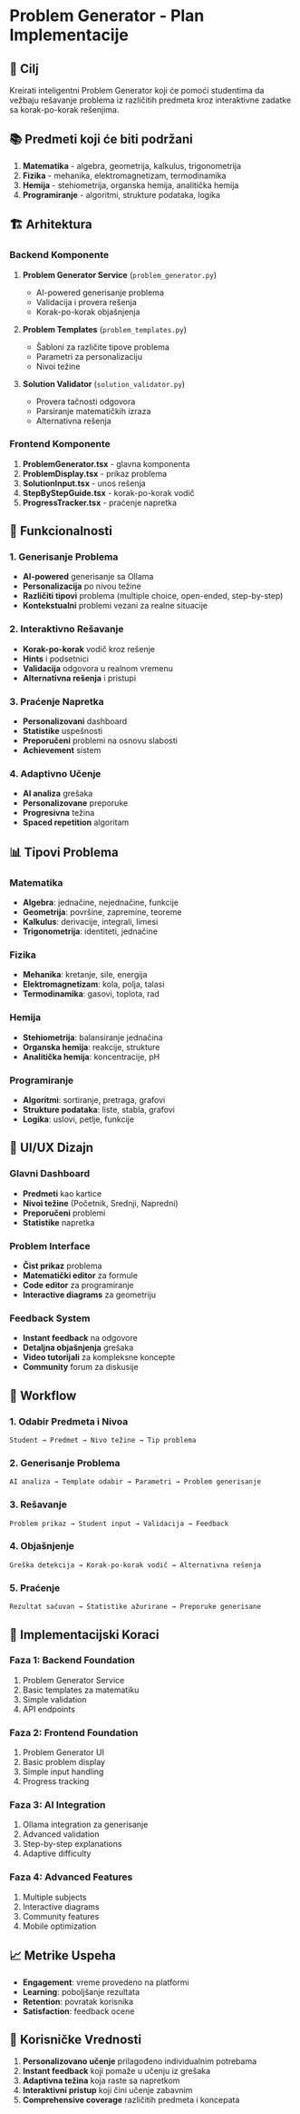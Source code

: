 # Problem Generator - Plan Implementacije

## 🎯 Cilj
Kreirati inteligentni Problem Generator koji će pomoći studentima da vežbaju rešavanje problema iz različitih predmeta kroz interaktivne zadatke sa korak-po-korak rešenjima.

## 📚 Predmeti koji će biti podržani
1. **Matematika** - algebra, geometrija, kalkulus, trigonometrija
2. **Fizika** - mehanika, elektromagnetizam, termodinamika
3. **Hemija** - stehiometrija, organska hemija, analitička hemija
4. **Programiranje** - algoritmi, strukture podataka, logika

## 🏗️ Arhitektura

### Backend Komponente
1. **Problem Generator Service** (`problem_generator.py`)
   - AI-powered generisanje problema
   - Validacija i provera rešenja
   - Korak-po-korak objašnjenja

2. **Problem Templates** (`problem_templates.py`)
   - Šabloni za različite tipove problema
   - Parametri za personalizaciju
   - Nivoi težine

3. **Solution Validator** (`solution_validator.py`)
   - Provera tačnosti odgovora
   - Parsiranje matematičkih izraza
   - Alternativna rešenja

### Frontend Komponente
1. **ProblemGenerator.tsx** - glavna komponenta
2. **ProblemDisplay.tsx** - prikaz problema
3. **SolutionInput.tsx** - unos rešenja
4. **StepByStepGuide.tsx** - korak-po-korak vodič
5. **ProgressTracker.tsx** - praćenje napretka

## 🔧 Funkcionalnosti

### 1. Generisanje Problema
- **AI-powered** generisanje sa Ollama
- **Personalizacija** po nivou težine
- **Različiti tipovi** problema (multiple choice, open-ended, step-by-step)
- **Kontekstualni** problemi vezani za realne situacije

### 2. Interaktivno Rešavanje
- **Korak-po-korak** vodič kroz rešenje
- **Hints** i podsetnici
- **Validacija** odgovora u realnom vremenu
- **Alternativna rešenja** i pristupi

### 3. Praćenje Napretka
- **Personalizovani** dashboard
- **Statistike** uspešnosti
- **Preporučeni** problemi na osnovu slabosti
- **Achievement** sistem

### 4. Adaptivno Učenje
- **AI analiza** grešaka
- **Personalizovane** preporuke
- **Progresivna** težina
- **Spaced repetition** algoritam

## 📊 Tipovi Problema

### Matematika
- **Algebra**: jednačine, nejednačine, funkcije
- **Geometrija**: površine, zapremine, teoreme
- **Kalkulus**: derivacije, integrali, limesi
- **Trigonometrija**: identiteti, jednačine

### Fizika
- **Mehanika**: kretanje, sile, energija
- **Elektromagnetizam**: kola, polja, talasi
- **Termodinamika**: gasovi, toplota, rad

### Hemija
- **Stehiometrija**: balansiranje jednačina
- **Organska hemija**: reakcije, strukture
- **Analitička hemija**: koncentracije, pH

### Programiranje
- **Algoritmi**: sortiranje, pretraga, grafovi
- **Strukture podataka**: liste, stabla, grafovi
- **Logika**: uslovi, petlje, funkcije

## 🎨 UI/UX Dizajn

### Glavni Dashboard
- **Predmeti** kao kartice
- **Nivoi težine** (Početnik, Srednji, Napredni)
- **Preporučeni** problemi
- **Statistike** napretka

### Problem Interface
- **Čist prikaz** problema
- **Matematički editor** za formule
- **Code editor** za programiranje
- **Interactive diagrams** za geometriju

### Feedback System
- **Instant feedback** na odgovore
- **Detaljna objašnjenja** grešaka
- **Video tutorijali** za kompleksne koncepte
- **Community** forum za diskusije

## 🔄 Workflow

### 1. Odabir Predmeta i Nivoa
```
Student → Predmet → Nivo težine → Tip problema
```

### 2. Generisanje Problema
```
AI analiza → Template odabir → Parametri → Problem generisanje
```

### 3. Rešavanje
```
Problem prikaz → Student input → Validacija → Feedback
```

### 4. Objašnjenje
```
Greška detekcija → Korak-po-korak vodič → Alternativna rešenja
```

### 5. Praćenje
```
Rezultat sačuvan → Statistike ažurirane → Preporuke generisane
```

## 🚀 Implementacijski Koraci

### Faza 1: Backend Foundation
1. Problem Generator Service
2. Basic templates za matematiku
3. Simple validation
4. API endpoints

### Faza 2: Frontend Foundation
1. Problem Generator UI
2. Basic problem display
3. Simple input handling
4. Progress tracking

### Faza 3: AI Integration
1. Ollama integration za generisanje
2. Advanced validation
3. Step-by-step explanations
4. Adaptive difficulty

### Faza 4: Advanced Features
1. Multiple subjects
2. Interactive diagrams
3. Community features
4. Mobile optimization

## 📈 Metrike Uspeha
- **Engagement**: vreme provedeno na platformi
- **Learning**: poboljšanje rezultata
- **Retention**: povratak korisnika
- **Satisfaction**: feedback ocene

## 🎯 Korisničke Vrednosti
1. **Personalizovano učenje** prilagođeno individualnim potrebama
2. **Instant feedback** koji pomaže u učenju iz grešaka
3. **Adaptivna težina** koja raste sa napretkom
4. **Interaktivni pristup** koji čini učenje zabavnim
5. **Comprehensive coverage** različitih predmeta i koncepata 